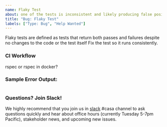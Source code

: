 ```yaml
---
name: Flaky Test
about: one of the tests is inconsistent and likely producing false positives
title: "Bug: Flaky Test"
labels: ["Type: Bug", "Help Wanted"]
---
```

Flaky tests are defined as tests that return both passes and failures despite no changes to the code or the test itself
Fix the test so it runs consistently.

### CI Workflow
rspec or rspec in docker?

### Sample Error Output:
```
```

### Questions? Join Slack!

We highly recommend that you join us in [slack](https://join.slack.com/t/rubyforgood/shared_invite/zt-21pyz2ab8-H6JgQfGGI0Ab6MfNOZRIQA) #casa channel to ask questions quickly and hear about office hours (currently Tuesday 5-7pm Pacific), stakeholder news, and upcoming new issues.
